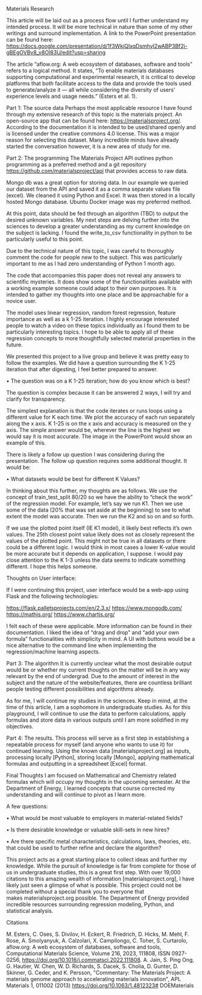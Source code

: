Materials Research

This article will be laid out as a process flow until I further understand my intended process. It will be more technical in nature than some of my other writings and surround implementation. A link to the PowerPoint presentation can be found here: https://docs.google.com/presentation/d/1f3WkjQIxqDsmhyl2wABP3Bf2j-gBEgOVBv8_v8OI83U/edit?usp=sharing

The article “aflow.org: A web ecosystem of databases, software and tools” refers to a logical method. It states, “To enable materials databases supporting computational and experimental research, it is critical to develop platforms that both facilitate access to the data and provide the tools used to generate/analyze it — all while considering the diversity of users’ experience levels and usage needs.” (Esters et al. 1). 

Part 1: The source data
Perhaps the most applicable resource I have found through my extensive research of this topic is the materials project. An open-source app that can be found here: https://materialsproject.org/. According to the documentation it is intended to be used/shared openly and is licensed under the creative commons 4.0 license. This was a major reason for selecting this dataset. Many incredible minds have already started the conversation however, it is a new area of study for me. 

Part 2: The programming
The Materials Project API outlines python programming as a preferred method and a git repository https://github.com/materialsproject/api that provides access to raw data. 

Mongo db was a great option for storing data. In our example we queried our dataset from the API and saved it as a comma separate values file (excel). We cleaned it using Python and Excel. It was then stored in a locally hosted Mongo database. Ubuntu Docker image was my preferred method.

At this point, data should be fed through an algorithm (TBD) to output the desired unknown variables. My next steps are delving further into the sciences to develop a greater understanding as my current knowledge on the subject is lacking. I found the write_to_csv functionality in python to be particularly useful to this point.

Due to the technical nature of this topic, I was careful to thoroughly comment the code for people new to the subject. This was particularly important to me as I had zero understanding of Python 1 month ago.

The code that accompanies this paper does not reveal any answers to scientific mysteries. It does show some of the functionalities available with a working example someone could adapt to their own purposes. It is intended to gather my thoughts into one place and be approachable for a novice user.

The model uses linear regression, random forest regression, feature importance as well as a k 1-25 iteration. I highly encourage interested people to watch a video on these topics individually as I found them to be particularly interesting topics. I hope to be able to apply all of these regression concepts to more thoughtfully selected material properties in the future. 

We presented this project to a live group and believe it was pretty easy to follow the examples. We did have a question surrounding the K 1-25 iteration that after digesting, I feel better prepared to answer. 

• The question was on a K 1-25 iteration; how do you know which is best? 

The question is complex because it can be answered 2 ways, I will try and clarify for transparency. 

The simplest explanation is that the code iterates or runs loops using a different value for K each time. We plot the accuracy of each run separately along the x axis. K 1-25 is on the x axis and accuracy is measured on the y axis. The simple answer would be, wherever the line is the highest we would say it is most accurate. The image in the PowerPoint would show an example of this.

There is likely a follow up question I was considering during the presentation. The follow up question requires some additional thought. It would be:

• What datasets would be best for different K Values? 

In thinking about this further, my thoughts are as follows. We use the concept of train_test_split 80/20 so we have the ability to “check the work” of the regression model. For example, let’s say we run K1. Then we use some of the data (20% that was set aside at the beginning) to see to what extent the model was accurate. Then we run the K2 and so on and so forth.

If we use the plotted point itself (IE K1 model), it likely best reflects it’s own values. The 25th closest point value likely does not as closely represent the values of the plotted point. This might not be true in all datasets or there could be a different logic. I would think in most cases a lower K-value would be more accurate but it depends on application, I suppose. I would pay close attention to the K 1-3 unless the data seems to indicate something different. I hope this helps someone.

Thoughts on User interface:

If I were continuing this project, user interface would be a web-app using Flask and the following technologies:

https://flask.palletsprojects.com/en/2.3.x/
https://www.mongodb.com/
https://mathjs.org/
https://www.chartjs.org/

I felt each of these were applicable. More information can be found in their documentation. I liked the idea of “drag and drop” and “add your own formula” functionalities with simplicity in mind. A UI with buttons would be a nice alternative to the command line when implementing the regression/machine learning aspects.

Part 3: The algorithm
It is currently unclear what the most desirable output would be or whether my current thoughts on the matter will be in any way relevant by the end of undergrad. Due to the amount of interest in the subject and the nature of the website/features, there are countless brilliant people testing different possibilities and algorithms already. 

As for me, I will continue my studies in the sciences. Keep in mind, at the time of this article, I am a sophomore in undergraduate studies. As for this playground, I will continue to use the data to perform calculations, apply formulas and store data in various outputs until I am more solidified in my objectives. 

Part 4: The results.
This process will serve as a first step in establishing a repeatable process for myself (and anyone who wants to use it) for continued learning. Using the known data [materialsproject.org] as inputs, processing locally [Python], storing locally [Mongo], applying mathematical formulas and outputting in a spreadsheet [Excel] format.

Final Thoughts
I am focused on Mathematical and Chemistry related formulas which will occupy my thoughts in the upcoming semester. At the Department of Energy, I learned concepts that course corrected my understanding and will continue to pivot as I learn more.

A few questions:

• What would be most valuable to employers in material-related fields? 

• Is there desirable knowledge or valuable skill-sets in new hires? 

• Are there specific metal characteristics, calculations, laws, theories, etc. that could be used to further refine and declare the algorithm?
	
This project acts as a great starting place to collect ideas and further my knowledge. While the pursuit of knowledge is far from complete for those of us in undergraduate studies, this is a great first step. With over 19,000 citations to this amazing wealth of information [materialsproject.org], I have likely just seen a glimpse of what is possible. This project could not be completed without a special thank you to everyone that makes materialsproject.org possible. The Department of Energy provided incredible resources surrounding regression modeling, Python, and statistical analysis.



Citations

M. Esters, C. Oses, S. Divilov, H. Eckert, R. Friedrich, D. Hicks, M. Mehl, F. Rose, A. Smolyanyuk, A. Calzolari, X. Campilongo, C. Toher, S. Curtarolo, aflow.org: A web ecosystem of databases, software and tools, Computational Materials Science, Volume 216, 2023, 111808, ISSN 0927-0256, https://doi.org/10.1016/j.commatsci.2022.111808.
A. Jain, S. Ping Ong, G. Hautier, W. Chen, W. D. Richards, S. Dacek, S. Cholia, D. Gunter, D. Skinner, G. Ceder, and K. Persson, "Commentary: The Materials Project: A materials genome approach to accelerating materials innovation", APL Materials 1, 011002 (2013) https://doi.org/10.1063/1.4812323# DOEMaterials
